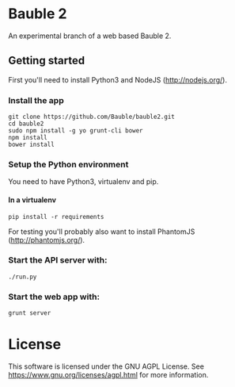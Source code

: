 # Bauble 2

An experimental branch of a web based Bauble 2.

## Getting started

First you'll need to install Python3 and NodeJS (http://nodejs.org/).

### Install the app
```shell
git clone https://github.com/Bauble/bauble2.git
cd bauble2
sudo npm install -g yo grunt-cli bower
npm install
bower install
```

### Setup the Python environment
You need to have Python3, virtualenv and pip.

#### In a virtualenv
```shell
pip install -r requirements
```
For testing you'll probably also want to install PhantomJS (http://phantomjs.org/).

### Start the API server with:
```shell
./run.py
```

### Start the web app with:
```shell
grunt server
```

# License
This software is licensed under the GNU AGPL License.  See https://www.gnu.org/licenses/agpl.html
for more information.